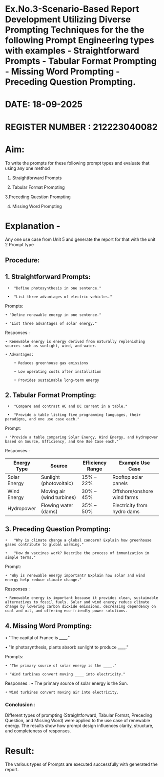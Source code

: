 # Ex.No.3-Scenario-Based Report Development Utilizing Diverse Prompting Techniques for the the following Prompt Engineering types with examples - Straightforward Prompts - Tabular Format Prompting - Missing Word Prompting - Preceding Question Prompting.

# DATE: 18-09-2025                                                                           
# REGISTER NUMBER : 212223040082

# Aim: 

To write the prompts for these following prompt types and evaluate that using any one method 

1. Straightforward Prompts
 
2. Tabular Format Prompting
 
3.Preceding Question Prompting

4. Missing Word Prompting

# Explanation - 

Any one use case from Unit 5 and generate the report for that with the unit 2 Prompt type

## Procedure:

## 1.	Straightforward Prompts:

     •	"Define photosynthesis in one sentence."
     
     •	"List three advantages of electric vehicles."
     
Prompts:

    • "Define renewable energy in one sentence."
    
    • "List three advantages of solar energy."

Responses :

    • Renewable energy is energy derived from naturally replenishing sources such as sunlight, wind, and water.
    
    • Advantages:
    
        • Reduces greenhouse gas emissions
        
        • Low operating costs after installation
        
        • Provides sustainable long-term energy
        
 ## 2.	Tabular Format Prompting:
 
     •	"Compare and contrast AC and DC current in a table."
     
     •	"Provide a table listing five programming languages, their paradigms, and one use case each."

Prompt:

    • "Provide a table comparing Solar Energy, Wind Energy, and Hydropower based on Source, Efficiency, and One Use Case each."

Responses :

| Energy Type  | Source                     | Efficiency Range | Example Use Case            |
| ------------ | -------------------------- | ---------------- | --------------------------- |
| Solar Energy | Sunlight (photovoltaic)    | 15% – 22%        | Rooftop solar panels        |
| Wind Energy  | Moving air (wind turbines) | 30% – 45%        | Offshore/onshore wind farms |
| Hydropower   | Flowing water (dams)       | 35% – 50%        | Electricity from hydro dams |

## 3. Preceding Question Prompting:

    •	"Why is climate change a global concern? Explain how greenhouse gases contribute to global warming."
    
    •	"How do vaccines work? Describe the process of immunization in simple terms."
    
Prompt:

    • "Why is renewable energy important? Explain how solar and wind energy help reduce climate change."

Responses :

    • Renewable energy is important because it provides clean, sustainable alternatives to fossil fuels. Solar and wind energy reduce climate change by lowering carbon dioxide emissions, decreasing dependency on        coal and oil, and offering eco-friendly power solutions.
    
## 4. Missing Word Prompting:

   •	"The capital of France is ____."
   
   •	"In photosynthesis, plants absorb sunlight to produce ____."

Prompts:

    • "The primary source of solar energy is the ____."
    
    • "Wind turbines convert moving ____ into electricity."

Responses :
    • The primary source of solar energy is the Sun.
    
    • Wind turbines convert moving air into electricity.

### Conclusion :
Different types of prompting (Straightforward, Tabular Format, Preceding Question, and Missing Word) were applied to the use case of renewable energy. The results show how prompt design influences clarity, structure, and completeness of responses.

# Result:
The various types of Prompts are executed successfully with generated the report.
